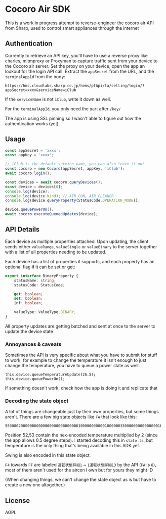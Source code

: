 # Cocoro Air SDK

This is a work in progress attempt to reverse-engineer the cocoro air API from Sharp, used to control smart appliances through the internet

## Authentication

Currently to retrieve an API key, you'll have to use a reverse proxy like charles, mitmproxy or Proxyman to capture traffic sent from your device to the Cocoro air server. Set the proxy on your device, open the app an lookout for the login API call. Extract the `appSecret` from the URL, and the `terminalAppId` from the body:

```
https://hms.cloudlabs.sharp.co.jp/hems/pfApi/ta/setting/login/?appSecret=xxxx&serviceName=iClub
```

If the `serviceName` is not `iClub`, write it down as well.

For the `terminalAppId`, you only need the part after `/key/`

The app is using SSL pinning so I wasn't able to figure out how the authentication works (yet).

## Usage

```ts
const appSecret = 'xxxx';
const appKey = 'xxxx';

// iClub is the default service name, you can also leave it out
const cocoro = new Cocoro(appSecret, appKey, 'iClub');
await cocoro.login();

const devices = await cocoro.queryDevices();
const device = devices[0];
console.log(device);
console.log(device.kind); // AIR_CON, AIR_CLEANER
console.log(device.queryProperty(StatusCode.OPERATION_MODE));

device.queuePowerOn();
await cocoro.executeQueuedUpdates(device);
```

## API Details

Each device as multiple properties attached. Upon updating, the client sends either `valueRange`, `valueSingle` or `valueBinary` to the server together with a list of all properties needing to be updated.

Each device has a list of properties it supports, and each property has an optional flag if it can be set or get:

```ts
export interface BinaryProperty {
	statusName: string;
	statusCode: StatusCode;

	get: boolean;
	set: boolean;
	inf: boolean;

	valueType: ValueType.BINARY;
}
```

All property updates are getting batched and sent at once to the server to update the device state

### Annoyances & caveats

Sometimes the API is very specific about what you have to submit for stuff to work, for example to change the temperature it isn't enough to just change the temperature, you have to queue a power state as well:

```
this.device.queueTemperatureUpdate(26.5);
this.device.queuePowerOn();
```

If something doesn't work, check how the app is doing it and replicate that

### Decoding the state object

A lot of things are changeable just by their own properties, but some things aren't. There are a few big state objects like `FA` that look like this:

```
55000020000000000000000000000000010000000000010000003500000000000000010000010042010000000000000000FF000000000000000038000000000000000000000000000000000000000000
```

Position 52,53 contain the hex-encoded temperature multiplied by 2 (since the app allows 0.5 degree steps). I started decoding this in `state.ts`, but temperature is the only thing that's being available in this SDK yet.

Swing is also encoded in this state object.

`F4` towards `FF` are labeled `運転状態詳細1` ~ `1運転状態詳細13` by the API (`FA` is `8`), most of them aren't used for the aircon I own but for yours they might :D

(When changing things, we can't change the state object as is but have to create a new one altogether.)

## License

AGPL
